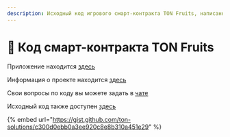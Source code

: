 ```yaml
---
description: Исходный код игрового смарт-контракта TON Fruits, написанный на языке FunC
---
```


# 💎 Код смарт-контракта TON Fruits

Приложение находится [здесь](https://t.me/ton\_fruits\_bot)

Информация о проекте находится [здесь](https://t.me/tonfruits\_news)

Свои вопросы по коду вы можете задать в [чате](https://t.me/tonfruits\_chat)

Исходный код также доступен [здесь](https://gist.github.com/ton-solutions/c300d0ebb0a3ee920c8e8b310a451e29)

{% embed url="https://gist.github.com/ton-solutions/c300d0ebb0a3ee920c8e8b310a451e29" %}

